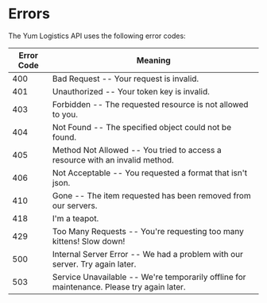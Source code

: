 # Errors



The Yum Logistics API uses the following error codes:


Error Code | Meaning
---------- | -------
400 | Bad Request -- Your request is invalid.
401 | Unauthorized -- Your token key is invalid.
403 | Forbidden -- The requested resource is not allowed to you.
404 | Not Found -- The specified object could not be found.
405 | Method Not Allowed -- You tried to access a resource with an invalid method.
406 | Not Acceptable -- You requested a format that isn't json.
410 | Gone -- The item requested has been removed from our servers.
418 | I'm a teapot.
429 | Too Many Requests -- You're requesting too many kittens! Slow down!
500 | Internal Server Error -- We had a problem with our server. Try again later.
503 | Service Unavailable -- We're temporarily offline for maintenance. Please try again later.
